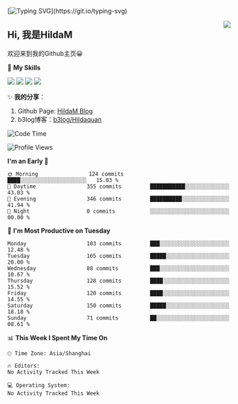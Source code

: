 [![Typing SVG](https://readme-typing-svg.herokuapp.com?size=50&duration=5000&color=8C43EA&vCenter=true&width=2000&height=70&lines=开拓视野,+冲破艰险,+洞悉所有,+贴近生活,+寻找真爱,+感受彼此;这就是人生的目的.)](https://git.io/typing-svg)

<a href="#">
  <img align="right" src="https://github-readme-stats.vercel.app/api?username=HildaM&count_private=true&show_icons=true&bg_color=15,f2f7fd,E0EAFC" />
</a>

## Hi, 我是HildaM

欢迎来到我的Github主页😀

🌟 **My Skills**  

![](https://img.shields.io/badge/-Python-3776AB?style=flat-square&logo=Python&logoColor=fff)
![](https://img.shields.io/badge/-Java-F7DF1E?style=flat-square&logo=Java&logoColor=fff)
![](https://img.shields.io/badge/-Linux-000000?style=flat-square&logo=Linux&logoColor=fff)
![](https://img.shields.io/badge/-Golang-000000?style=flat-square&logo=Golang&logoColor=fff)


✨ **我的分享**：

1. Github Page: [HildaM Blog](https://hildam.github.io)
2. b3log博客：[b3log/Hildaquan](https://ld246.com/member/Hildaquan/articles)




<!--START_SECTION:waka-->
![Code Time](http://img.shields.io/badge/Code%20Time-198%20hrs%2047%20mins-blue)

![Profile Views](http://img.shields.io/badge/Profile%20Views-21-blue)

**I'm an Early 🐤** 

```text
🌞 Morning                124 commits         ████░░░░░░░░░░░░░░░░░░░░░   15.03 % 
🌆 Daytime                355 commits         ███████████░░░░░░░░░░░░░░   43.03 % 
🌃 Evening                346 commits         ██████████░░░░░░░░░░░░░░░   41.94 % 
🌙 Night                  0 commits           ░░░░░░░░░░░░░░░░░░░░░░░░░   00.00 % 
```
📅 **I'm Most Productive on Tuesday** 

```text
Monday                   103 commits         ███░░░░░░░░░░░░░░░░░░░░░░   12.48 % 
Tuesday                  165 commits         █████░░░░░░░░░░░░░░░░░░░░   20.00 % 
Wednesday                88 commits          ███░░░░░░░░░░░░░░░░░░░░░░   10.67 % 
Thursday                 128 commits         ████░░░░░░░░░░░░░░░░░░░░░   15.52 % 
Friday                   120 commits         ████░░░░░░░░░░░░░░░░░░░░░   14.55 % 
Saturday                 150 commits         █████░░░░░░░░░░░░░░░░░░░░   18.18 % 
Sunday                   71 commits          ██░░░░░░░░░░░░░░░░░░░░░░░   08.61 % 
```


📊 **This Week I Spent My Time On** 

```text
🕑︎ Time Zone: Asia/Shanghai

🔥 Editors: 
No Activity Tracked This Week

💻 Operating System: 
No Activity Tracked This Week
```


<!--END_SECTION:waka-->
